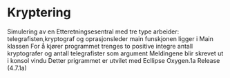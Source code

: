 # Kryptering
Simulering av en Etteretningsesentral med tre type arbeider: telegrafisten,kryptograf og oprasjonsleder
main funskjonen ligger i Main klassen
For å kjører programmet trenges to positive integre antall kryptografer og antall telegrafister som argument
Meldingene blir skrevet ut i konsol vindu
Detter prigrammet er utvilet med Ecllipse  Oxygen.1a Release (4.7.1a)
